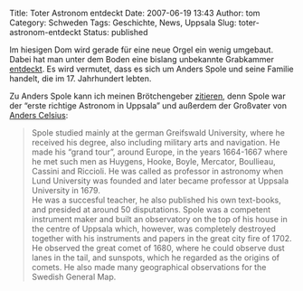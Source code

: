 Title: Toter Astronom entdeckt
Date: 2007-06-19 13:43
Author: tom
Category: Schweden
Tags: Geschichte, News, Uppsala
Slug: toter-astronom-entdeckt
Status: published

Im hiesigen Dom wird gerade für eine neue Orgel ein wenig umgebaut.
Dabei hat man unter dem Boden eine bislang unbekannte Grabkammer
[entdeckt](http://www.sr.se/cgi-bin/uppland/nyheter/artikel.asp?artikel=1433895).
Es wird vermutet, dass es sich um Anders Spole und seine Familie
handelt, die im 17. Jahrhundert lebten.

Zu Anders Spole kann ich meinen Brötchengeber
[zitieren](http://www.astro.uu.se/history/spole.html), denn Spole war
der “erste richtige Astronom in Uppsala” und außerdem der Großvater von
[Anders
Celsius](http://www.fiket.de/2007/05/23/celsius-linne-und-die-temperaturskala/):

> Spole studied mainly at the german Greifswald University, where he
> received his degree, also including military arts and navigation. He
> made his “grand tour”, around Europe, in the years 1664-1667 where he
> met such men as Huygens, Hooke, Boyle, Mercator, Boullieau, Cassini
> and Riccioli. He was called as professor in astronomy when Lund
> University was founded and later became professor at Uppsala
> University in 1679.  
>  He was a succesful teacher, he also published his own text-books, and
> presided at around 50 disputations. Spole was a competent instrument
> maker and built an observatory on the top of his house in the centre
> of Uppsala which, however, was completely destroyed together with his
> instruments and papers in the great city fire of 1702. He observed the
> great comet of 1680, where he could observe dust lanes in the tail,
> and sunspots, which he regarded as the origins of comets. He also made
> many geographical observations for the Swedish General Map.

